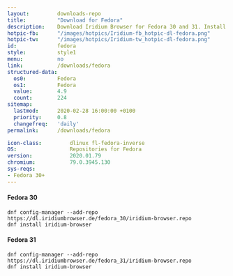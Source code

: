 ```yaml
---
layout:			downloads-repo
title:			"Download for Fedora"
description:	Download Iridium Browser for Fedora 30 and 31. Install package from repository using the command line.
hotpic-fb:		"/images/hotpics/Iridium-fb_hotpic-dl-fedora.png"
hotpic-tw:		"/images/hotpics/Iridium-tw_hotpic-dl-fedora.png"
id:				fedora
style:			style1
menu:			no
link:			/downloads/fedora
structured-data:
  os0:			Fedora
  os1:			Fedora
  value:		4.9
  count:		224
sitemap:
  lastmod:		2020-02-28 16:00:00 +0100
  priority:		0.8
  changefreq:	'daily'
permalink:		/downloads/fedora

icon-class:			dlinux fl-fedora-inverse
OS: 				Repositories for Fedora
version:			2020.01.79
chromium:			79.0.3945.130
sys-reqs:
- Fedora 30+
---
```


#### Fedora 30 #

	dnf config-manager --add-repo https://dl.iridiumbrowser.de/fedora_30/iridium-browser.repo
	dnf install iridium-browser
     	
#### Fedora 31 #

	dnf config-manager --add-repo https://dl.iridiumbrowser.de/fedora_31/iridium-browser.repo
	dnf install iridium-browser
